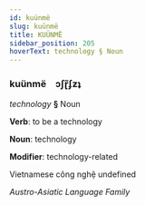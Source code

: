 ```yaml
---
id: kuünmë
slug: kuünmë
title: KUÜNMË
sidebar_position: 205
hoverText: technology § Noun
---
```


### kuünmë&emsp;<span kind="abugida">ɔʃɽ̃ʄƶʇ</span>

*technology* **§** Noun

**Verb**: to be a technology

**Noun**: technology

**Modifier**: technology-related

Vietnamese công nghệ undefined

*Austro-Asiatic Language Family*